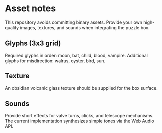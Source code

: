 # Asset notes

This repository avoids committing binary assets. Provide your own high-quality images,
textures, and sounds when integrating the puzzle box.

## Glyphs (3x3 grid)
Required glyphs in order: moon, bat, child, blood, vampire.
Additional glyphs for misdirection: walrus, oyster, bird, sun.

## Texture
An obsidian volcanic glass texture should be supplied for the box surface.

## Sounds
Provide short effects for valve turns, clicks, and telescope mechanisms.
The current implementation synthesizes simple tones via the Web Audio API.
